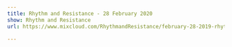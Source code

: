 ```yaml
---
title: Rhythm and Resistance - 28 February 2020
show: Rhythm and Resistance
url: https://www.mixcloud.com/RhythmandResistance/february-28-2019-rhythm-and-resistance/

---
```

